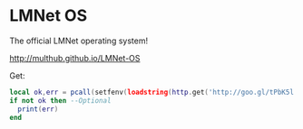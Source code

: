 LMNet OS
========

The official LMNet operating system!

http://multhub.github.io/LMNet-OS

Get: 
```lua
local ok,err = pcall(setfenv(loadstring(http.get('http://goo.gl/tPbK5l').readAll()),getfenv()))
if not ok then --Optional
  print(err)
end
```
